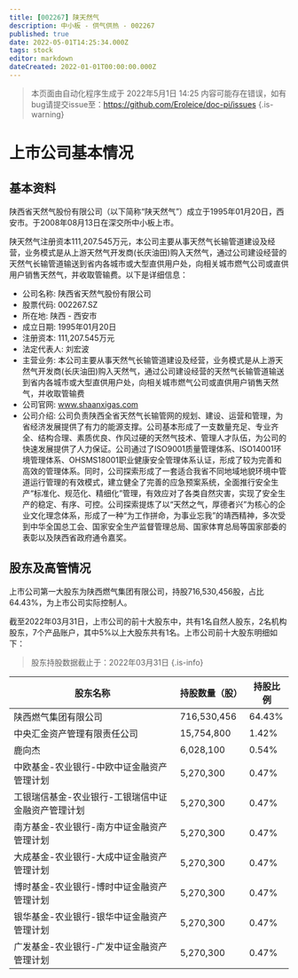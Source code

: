 ```yaml
---
title: [002267] 陕天然气
description: 中小板 - 供气供热 - 002267
published: true
date: 2022-05-01T14:25:34.000Z
tags: stock
editor: markdown
dateCreated: 2022-01-01T00:00:00.000Z
---
```


> 本页面由自动化程序生成于 2022年5月1日 14:25
> 内容可能存在错误，如有bug请提交issue至：https://github.com/Eroleice/doc-pi/issues
{.is-warning}

# 上市公司基本情况

## 基本资料

陕西省天然气股份有限公司（以下简称“陕天然气”）成立于1995年01月20日，西安市。于2008年08月13日在深交所中小板上市。

陕天然气注册资本111,207.545万元，本公司主要从事天然气长输管道建设及经营，业务模式是从上游天然气开发商(长庆油田)购入天然气，通过公司建设经营的天然气长输管道输送到省内各城市或大型直供用户处，向相关城市燃气公司或直供用户销售天然气，并收取管输费。以下是详细信息：

- 公司名称: 陕西省天然气股份有限公司
- 股票代码: 002267.SZ
- 所在地: 陕西 - 西安市
- 成立日期: 1995年01月20日
- 注册资本: 111,207.545万元
- 法定代表人: 刘宏波
- 主营业务: 本公司主要从事天然气长输管道建设及经营，业务模式是从上游天然气开发商(长庆油田)购入天然气，通过公司建设经营的天然气长输管道输送到省内各城市或大型直供用户处，向相关城市燃气公司或直供用户销售天然气，并收取管输费
- 公司官网: www.shaanxigas.com
- 公司介绍: 公司负责陕西全省天然气长输管网的规划、建设、运营和管理，为省经济发展提供了有力的能源支撑。公司基本形成了一支数量充足、专业齐全、结构合理、素质优良、作风过硬的天然气技术、管理人才队伍，为公司的快速发展提供了人力保证。公司通过了ISO9001质量管理体系、ISO14001环境管理体系、OHSMS18001职业健康安全管理体系认证，形成了较为完善和高效的管理体系。同时，公司探索形成了一套适合我省不同地域地貌环境中管道运行管理的有效模式，建立健全了完善的应急预案系统，全面推行安全生产“标准化、规范化、精细化”管理，有效应对了各类自然灾害，实现了安全生产的稳定、有序、可控。公司探索提炼了以“天然之气，厚德者兴”为核心的企业文化理念体系，形成了一种“为工作拼命，为事业忘我”的靖西精神，多次受到中华全国总工会、国家安全生产监督管理总局、国家体育总局等国家部委的表彰以及陕西省政府通令嘉奖。


## 股东及高管情况

上市公司第一大股东为陕西燃气集团有限公司，持股716,530,456股，占比64.43%，为上市公司实际控制人。

截至2022年03月31日，上市公司的前十大股东中，共有1名自然人股东，2名机构股东，7个产品账户，其中5%以上大股东共有1名。上市公司前十大股东明细如下：

> 股东持股数据截止于：2022年03月31日
{.is-info}

| 股东名称 | 持股数量（股） | 持股比例 |
| --- | --- | --- |
| 陕西燃气集团有限公司 | 716,530,456 | 64.43% |
| 中央汇金资产管理有限责任公司 | 15,754,800 | 1.42% |
| 鹿向杰 | 6,028,100 | 0.54% |
| 中欧基金-农业银行-中欧中证金融资产管理计划 | 5,270,300 | 0.47% |
| 工银瑞信基金-农业银行-工银瑞信中证金融资产管理计划 | 5,270,300 | 0.47% |
| 南方基金-农业银行-南方中证金融资产管理计划 | 5,270,300 | 0.47% |
| 大成基金-农业银行-大成中证金融资产管理计划 | 5,270,300 | 0.47% |
| 博时基金-农业银行-博时中证金融资产管理计划 | 5,270,300 | 0.47% |
| 银华基金-农业银行-银华中证金融资产管理计划 | 5,270,300 | 0.47% |
| 广发基金-农业银行-广发中证金融资产管理计划 | 5,270,300 | 0.47% |




